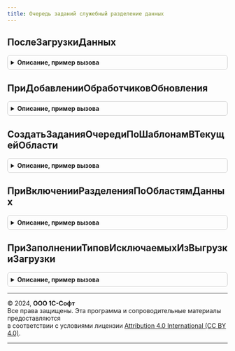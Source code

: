 ```yaml
---
title: Очередь заданий служебный разделение данных
---
```



## ПослеЗагрузкиДанных
<details style="margin: 1em 0; padding: 0.5em; border: 1px solid #ccc; border-radius: 6px;">

<summary style="font-weight: bold; cursor: pointer;">Описание, пример вызова</summary>

```bsl

// См. ВыгрузкаЗагрузкаДанныхПереопределяемый.ПослеЗагрузкиДанных.
// @skip-warning ПустойМетод - особенность реализации.
//
Процедура ПослеЗагрузкиДанных(Контейнер) Экспорт
```

Пример вызова
```bsl
ОчередьЗаданийСлужебныйРазделениеДанных.ПослеЗагрузкиДанных(Контейнер) 
```
</details>

## ПриДобавленииОбработчиковОбновления
<details style="margin: 1em 0; padding: 0.5em; border: 1px solid #ccc; border-radius: 6px;">

<summary style="font-weight: bold; cursor: pointer;">Описание, пример вызова</summary>

```bsl

// См. ОбновлениеИнформационнойБазыБСП.ПриДобавленииОбработчиковОбновления.
// @skip-warning ПустойМетод - особенность реализации.
//
// Параметры:
//	Обработчики - см. ОбновлениеИнформационнойБазы.НоваяТаблицаОбработчиковОбновления
//
Процедура ПриДобавленииОбработчиковОбновления(Обработчики) Экспорт
```

Пример вызова
```bsl
ОчередьЗаданийСлужебныйРазделениеДанных.ПриДобавленииОбработчиковОбновления(Обработчики) 
```
</details>

## СоздатьЗаданияОчередиПоШаблонамВТекущейОбласти
<details style="margin: 1em 0; padding: 0.5em; border: 1px solid #ccc; border-radius: 6px;">

<summary style="font-weight: bold; cursor: pointer;">Описание, пример вызова</summary>

```bsl

// Создает в текущей области данных задания по шаблонам.
// @skip-warning ПустойМетод - особенность реализации.
//
Процедура СоздатьЗаданияОчередиПоШаблонамВТекущейОбласти() Экспорт
```

Пример вызова
```bsl
ОчередьЗаданийСлужебныйРазделениеДанных.СоздатьЗаданияОчередиПоШаблонамВТекущейОбласти() 
```
</details>

## ПриВключенииРазделенияПоОбластямДанных
<details style="margin: 1em 0; padding: 0.5em; border: 1px solid #ccc; border-radius: 6px;">

<summary style="font-weight: bold; cursor: pointer;">Описание, пример вызова</summary>

```bsl

// См. РаботаВМоделиСервисаПереопределяемый.ПриВключенииРазделенияПоОбластямДанных.
// @skip-warning ПустойМетод - особенность реализации.
//
Процедура ПриВключенииРазделенияПоОбластямДанных() Экспорт
```

Пример вызова
```bsl
ОчередьЗаданийСлужебныйРазделениеДанных.ПриВключенииРазделенияПоОбластямДанных() 
```
</details>

## ПриЗаполненииТиповИсключаемыхИзВыгрузкиЗагрузки
<details style="margin: 1em 0; padding: 0.5em; border: 1px solid #ccc; border-radius: 6px;">

<summary style="font-weight: bold; cursor: pointer;">Описание, пример вызова</summary>

```bsl

// См. ВыгрузкаЗагрузкаДанныхПереопределяемый.ПриЗаполненииТиповИсключаемыхИзВыгрузкиЗагрузки.
//
// Параметры:
//	Типы - см. ВыгрузкаЗагрузкаДанныхПереопределяемый.ПриЗаполненииТиповИсключаемыхИзВыгрузкиЗагрузки.Типы
//
Процедура ПриЗаполненииТиповИсключаемыхИзВыгрузкиЗагрузки(Типы) Экспорт
```

Пример вызова
```bsl
ОчередьЗаданийСлужебныйРазделениеДанных.ПриЗаполненииТиповИсключаемыхИзВыгрузкиЗагрузки(Типы) 
```
</details>

---

© 2024, **ООО 1С-Софт**  
Все права защищены. Эта программа и сопроводительные материалы предоставляются  
в соответствии с условиями лицензии [Attribution 4.0 International (CC BY 4.0)](https://creativecommons.org/licenses/by/4.0/legalcode).

---
